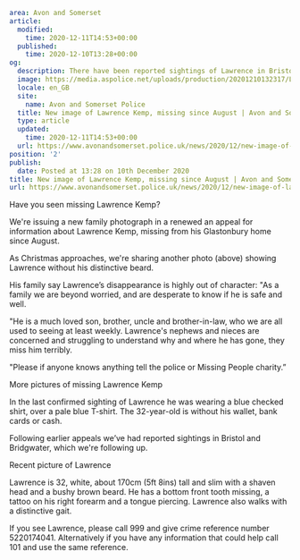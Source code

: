 ```yaml
area: Avon and Somerset
article:
  modified:
    time: 2020-12-11T14:53+00:00
  published:
    time: 2020-12-10T13:28+00:00
og:
  description: There have been reported sightings of Lawrence in Bristol and Bridgwater&#8230;
  image: https://media.aspolice.net/uploads/production/20201210132317/Lawrence-Kemp_5-e1607606625291.jpg
  locale: en_GB
  site:
    name: Avon and Somerset Police
  title: New image of Lawrence Kemp, missing since August | Avon and Somerset Police
  type: article
  updated:
    time: 2020-12-11T14:53+00:00
  url: https://www.avonandsomerset.police.uk/news/2020/12/new-image-of-lawrence-kemp-missing-since-august/
position: '2'
publish:
  date: Posted at 13:28 on 10th December 2020
title: New image of Lawrence Kemp, missing since August | Avon and Somerset Police
url: https://www.avonandsomerset.police.uk/news/2020/12/new-image-of-lawrence-kemp-missing-since-august/
```

Have you seen missing Lawrence Kemp?

We're issuing a new family photograph in a renewed an appeal for information about Lawrence Kemp, missing from his Glastonbury home since August.

As Christmas approaches, we're sharing another photo (above) showing Lawrence without his distinctive beard.

His family say Lawrence’s disappearance is highly out of character: "As a family we are beyond worried, and are desperate to know if he is safe and well.

"He is a much loved son, brother, uncle and brother-in-law, who we are all used to seeing at least weekly. Lawrence's nephews and nieces are concerned and struggling to understand why and where he has gone, they miss him terribly.

"Please if anyone knows anything tell the police or Missing People charity.”

More pictures of missing Lawrence Kemp

In the last confirmed sighting of Lawrence he was wearing a blue checked shirt, over a pale blue T-shirt. The 32-year-old is without his wallet, bank cards or cash.

Following earlier appeals we’ve had reported sightings in Bristol and Bridgwater, which we're following up.

Recent picture of Lawrence

Lawrence is 32, white, about 170cm (5ft 8ins) tall and slim with a shaven head and a bushy brown beard. He has a bottom front tooth missing, a tattoo on his right forearm and a tongue piercing. Lawrence also walks with a distinctive gait.

If you see Lawrence, please call 999 and give crime reference number 5220174041. Alternatively if you have any information that could help call 101 and use the same reference.
